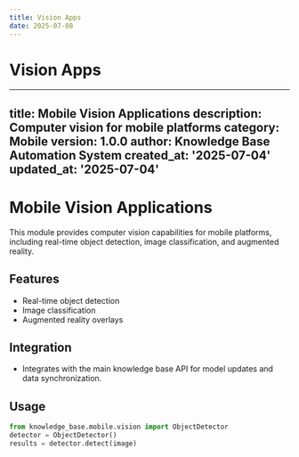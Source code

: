```yaml
---
title: Vision Apps
date: 2025-07-08
---
```


# Vision Apps

---
title: Mobile Vision Applications
description: Computer vision for mobile platforms
category: Mobile
version: 1.0.0
author: Knowledge Base Automation System
created_at: '2025-07-04'
updated_at: '2025-07-04'
---

# Mobile Vision Applications

This module provides computer vision capabilities for mobile platforms, including real-time object detection, image classification, and augmented reality.

## Features

- Real-time object detection
- Image classification
- Augmented reality overlays

## Integration

- Integrates with the main knowledge base API for model updates and data synchronization.

## Usage

```python
from knowledge_base.mobile.vision import ObjectDetector
detector = ObjectDetector()
results = detector.detect(image)
```
